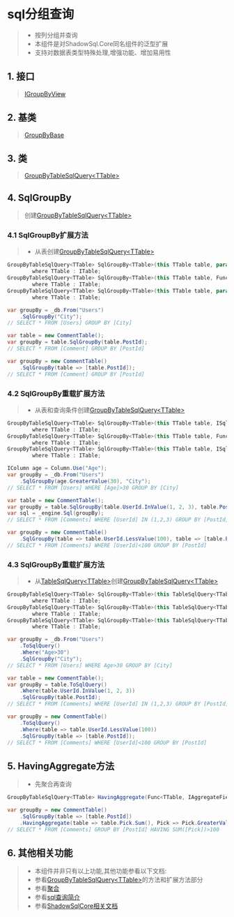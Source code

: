# sql分组查询
>* 按列分组并查询
>* 本组件是对ShadowSql.Core同名组件的泛型扩展
>* 支持对数据表类型特殊处理,增强功能、增加易用性

## 1. 接口
>[IGroupByView](/api/ShadowSql.Identifiers.IGroupByView.html)

## 2. 基类
>[GroupByBase](/api/ShadowSql.GroupBy.GroupByBase.html)

## 3. 类
>[GroupByTableSqlQuery\<TTable\>](/api/ShadowSql.GroupBy.GroupByTableSqlQuery-1.html)

## 4. SqlGroupBy
>创建[GroupByTableSqlQuery\<TTable\>](/api/ShadowSql.GroupBy.GroupByTableSqlQuery-1.html)
### 4.1 SqlGroupBy扩展方法
>* 从表创建[GroupByTableSqlQuery\<TTable\>](/api/ShadowSql.GroupBy.GroupByTableSqlQuery-1.html)
```csharp
GroupByTableSqlQuery<TTable> SqlGroupBy<TTable>(this TTable table, params IFieldView[] fields)
        where TTable : ITable;
GroupByTableSqlQuery<TTable> SqlGroupBy<TTable>(this TTable table, Func<TTable, IFieldView[]> select)
        where TTable : ITable;
GroupByTableSqlQuery<TTable> SqlGroupBy<TTable>(this TTable table, params IEnumerable<string> columnNames)
        where TTable : ITable;
```
```csharp
var groupBy = _db.From("Users")
    .SqlGroupBy("City");
// SELECT * FROM [Users] GROUP BY [City]
```
```csharp
var table = new CommentTable();
var groupBy = table.SqlGroupBy(table.PostId);
// SELECT * FROM [Comment] GROUP BY [PostId]
```
```csharp
var groupBy = new CommentTable()
    .SqlGroupBy(table => [table.PostId]);
// SELECT * FROM [Comment] GROUP BY [PostId]
```

### 4.2 SqlGroupBy重载扩展方法
>* 从表和查询条件创建[GroupByTableSqlQuery\<TTable\>](/api/ShadowSql.GroupBy.GroupByTableSqlQuery-1.html)
```csharp
GroupByTableSqlQuery<TTable> SqlGroupBy<TTable>(this TTable table, ISqlLogic where, params IFieldView[] fields)
        where TTable : ITable;
GroupByTableSqlQuery<TTable> SqlGroupBy<TTable>(this TTable table, Func<TTable, ISqlLogic> where, Func<TTable, IFieldView[]> select)
        where TTable : ITable;
GroupByTableSqlQuery<TTable> SqlGroupBy<TTable>(this TTable table, ISqlLogic where, params IEnumerable<string> columnNames)
        where TTable : ITable;
```
```csharp
IColumn age = Column.Use("Age");
var groupBy = _db.From("Users")
    .SqlGroupBy(age.GreaterValue(30), "City");
// SELECT * FROM [Users] WHERE [Age]>30 GROUP BY [City]
```
```csharp
var table = new CommentTable();
var groupBy = table.SqlGroupBy(table.UserId.InValue(1, 2, 3), table.PostId);
var sql = _engine.Sql(groupBy);
// SELECT * FROM [Comments] WHERE [UserId] IN (1,2,3) GROUP BY [PostId]
```
```csharp
var groupBy = new CommentTable()
    .SqlGroupBy(table => table.UserId.LessValue(100), table => [table.PostId]);
// SELECT * FROM [Comments] WHERE [UserId]<100 GROUP BY [PostId]
```

### 4.3 SqlGroupBy重载扩展方法
>* 从[TableSqlQuery\<TTable\>](/api/ShadowSql.Tables.TableSqlQuery-1.html)创建[GroupByTableSqlQuery\<TTable\>](/api/ShadowSql.GroupBy.GroupByTableSqlQuery-1.html)
```csharp
GroupByTableSqlQuery<TTable> SqlGroupBy<TTable>(this TableSqlQuery<TTable> query, params IFieldView[] fields)
        where TTable : ITable;
GroupByTableSqlQuery<TTable> SqlGroupBy<TTable>(this TableSqlQuery<TTable> query, Func<TTable, IFieldView[]> select)
        where TTable : ITable;
GroupByTableSqlQuery<TTable> SqlGroupBy<TTable>(this TableSqlQuery<TTable> query, params IEnumerable<string> columnNames)
        where TTable : ITable;
```
```csharp
var groupBy = _db.From("Users")
    .ToSqlQuery()
    .Where("Age>30")
    .SqlGroupBy("City");
// SELECT * FROM [Users] WHERE Age>30 GROUP BY [City]
```
```csharp
var table = new CommentTable();
var groupBy = table.ToSqlQuery()
    .Where(table.UserId.InValue(1, 2, 3))
    .SqlGroupBy(table.PostId);
// SELECT * FROM [Comments] WHERE [UserId] IN (1,2,3) GROUP BY [PostId]
```
```csharp
var groupBy = new CommentTable()
    .ToSqlQuery()
    .Where(table => table.UserId.LessValue(100))
    .SqlGroupBy(table => [table.PostId]);
// SELECT * FROM [Comments] WHERE [UserId]<100 GROUP BY [PostId]
```

## 5. HavingAggregate方法
>* 先聚合再查询
```csharp
GroupByTableSqlQuery<TTable> HavingAggregate(Func<TTable, IAggregateField> aggregate, Func<IAggregateField, AtomicLogic> query);
```
```csharp
var groupBy = new CommentTable()
    .SqlGroupBy(table => [table.PostId])
    .HavingAggregate(table => table.Pick.Sum(), Pick => Pick.GreaterValue(100));
// SELECT * FROM [Comments] GROUP BY [PostId] HAVING SUM([Pick])>100
```

## 6. 其他相关功能
>* 本组件并非只有以上功能,其他功能参看以下文档:
>* 参看[GroupByTableSqlQuery\<TTable\>](/api/ShadowSql.GroupBy.GroupByTableSqlQuery-1.html)的方法和扩展方法部分
>* 参看[聚合](../../shadowcore/aggregate.md)
>* 参看[sql查询简介](./index.md)
>* 参看[ShadowSqlCore相关文档](../../shadowcore/sqlquery/groupby.md)

